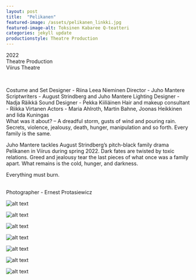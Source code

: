 ```yaml
---
layout: post
title:  "Pelikanen"
featured-image: /assets/pelikanen_linkki.jpg
featured-image-alt: Toksinen Kabaree Q-teatteri
categories: jekyll update
productionstyle: Theatre Production
---
```

  2022  
  Theatre Production  
  Viirus Theatre  

  <br/>
<p></p>  
  Costume and Set Designer - Riina Leea Nieminen  
  Director - Juho Mantere  
  Scriptwriters - August Strindberg and Juho Mantere  
  Lighting Designer - Nadja Räikkä  
  Sound Designer - Pekka Kiiliäinen   
  Hair and makeup consultant - Riikka Virtanen  
  Actors - Maria Ahlroth, Martin Bahne, Joonas Heikkinen and Iida Kuningas  

  <br/>

<div class="post-text-alone">  
  What was it about? – A dreadful storm, gusts of wind and pouring rain.  
  Secrets, violence, jealousy, death, hunger, manipulation and so forth.  
  Every family is the same.  

  Juho Mantere tackles August Strindberg’s pitch-black family drama Pelikanen in Viirus during spring 2022. Dark fates are twisted by toxic relations. Greed and jealousy tear the last pieces of what once was a family apart. What remains is the cold, hunger, and darkness.  

  Everything must burn.  
<p></p>
  <!--<em>What was important for me? - Coming soon...</em>-->
</div>  
<p></p>
  
  <br/>  
  Photographer - Ernest Protasiewicz
  

![alt text](/assets/projects/pelikanen1.jpg)  
  
![alt text](/assets/projects/pelikanen2.jpg)

![alt text](/assets/projects/pelikanen3.jpg) 

![alt text](/assets/projects/pelikanen4.jpg)  

![alt text](/assets/projects/pelikanen5.jpg) 

![alt text](/assets/projects/pelikanen6.jpg)   
 
![alt text](/assets/projects/luonnos13.jpg)   



